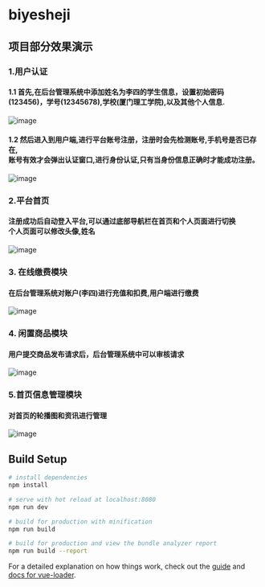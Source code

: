 # biyesheji

## 项目部分效果演示
### 1.用户认证
#### 1.1 首先,在后台管理系统中添加姓名为李四的学生信息，设置初始密码(123456)，学号(12345678),学校(厦门理工学院),以及其他个人信息.
![image](https://github.com/zhuangludong/mygithub/blob/master/add.gif )
#### 1.2 然后进入到用户端,进行平台账号注册，注册时会先检测账号,手机号是否已存在,<br>账号有效才会弹出认证窗口,进行身份认证,只有当身份信息正确时才能成功注册。
![image](https://github.com/zhuangludong/mygithub/blob/master/login.gif )
### 2.平台首页
#### 注册成功后自动登入平台,可以通过底部导航栏在首页和个人页面进行切换<br>个人页面可以修改头像,姓名
![image](https://github.com/zhuangludong/mygithub/blob/master/index.gif )
### 3. 在线缴费模块
#### 在后台管理系统对账户(李四)进行充值和扣费,用户端进行缴费
![image](https://github.com/zhuangludong/mygithub/blob/master/jiaofei.gif )
### 4. 闲置商品模块
####  用户提交商品发布请求后，后台管理系统中可以审核请求
![image](https://github.com/zhuangludong/mygithub/blob/master/jiaoyi.gif)
### 5.首页信息管理模块
####  对首页的轮播图和资讯进行管理
![image](https://github.com/zhuangludong/mygithub/blob/master/swiper%26news.gif)
## Build Setup

``` bash
# install dependencies
npm install

# serve with hot reload at localhost:8080
npm run dev

# build for production with minification
npm run build

# build for production and view the bundle analyzer report
npm run build --report
```

For a detailed explanation on how things work, check out the [guide](http://vuejs-templates.github.io/webpack/) and [docs for vue-loader](http://vuejs.github.io/vue-loader).
